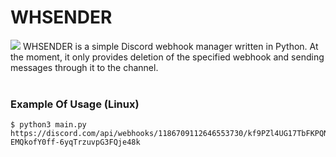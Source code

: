 # WHSENDER

![](https://i.imgur.com/GTHuZxK.png)
WHSENDER is a simple Discord webhook manager written in Python. At the moment, it only provides deletion of the specified webhook and sending messages through it to the channel.<br><br>

### Example Of Usage (Linux)
```
$ python3 main.py https://discord.com/api/webhooks/1186709112646553730/kf9PZl4UG17TbFKPQNIMhE0RxMPD9zacNyQhRi-EMQkofY0ff-6yqTrzuvpG3FQje48k
```
